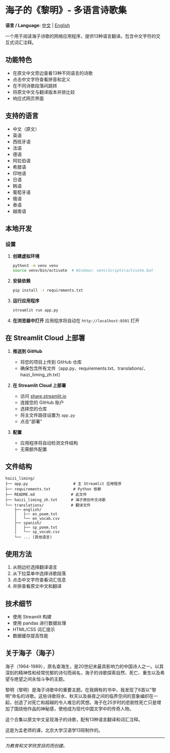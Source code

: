 # 海子的《黎明》- 多语言诗歌集

**语言 / Language**: [中文](README_zh.md) | [English](README.md)

一个用于阅读海子诗歌的网络应用程序，提供13种语言翻译。包含中文字符的交互式词汇注释。

## 功能特色

- 在原文中文旁边查看13种不同语言的诗歌
- 点击中文字符查看拼音和定义
- 在不同诗歌段落间跳转
- 将原文中文与翻译版本并排比较
- 响应式网页界面

## 支持的语言

- 中文（原文）
- 英语
- 西班牙语
- 法语
- 德语
- 阿拉伯语
- 希腊语
- 印地语
- 日语
- 韩语
- 葡萄牙语
- 俄语
- 泰语
- 越南语

## 本地开发

### 设置

1. **创建虚拟环境**
   ```bash
   python3 -m venv venv
   source venv/bin/activate  # Windows: venv\Scripts\activate.bat
   ```

2. **安装依赖**
   ```bash
   pip install -r requirements.txt
   ```

3. **运行应用程序**
   ```bash
   streamlit run app.py
   ```

4. **在浏览器中打开**
   应用程序将自动在 `http://localhost:8501` 打开

## 在 Streamlit Cloud 上部署

1. **推送到 GitHub**
   - 将您的项目上传到 GitHub 仓库
   - 确保包含所有文件（app.py、requirements.txt、translations/、haizi_liming_zh.txt）

2. **在 Streamlit Cloud 上部署**
   - 访问 [share.streamlit.io](https://share.streamlit.io)
   - 连接您的 GitHub 账户
   - 选择您的仓库
   - 将主文件路径设置为 `app.py`
   - 点击"部署"

3. **配置**
   - 应用程序将自动检测文件结构
   - 无需额外配置

## 文件结构

```
haizi_liming/
├── app.py                    # 主 Streamlit 应用程序
├── requirements.txt          # Python 依赖
├── README.md                # 此文件
├── haizi_liming_zh.txt      # 海子原创中文诗歌
└── translations/            # 翻译文件
    ├── english/
    │   ├── en_poem.txt
    │   └── en_vocab.csv
    ├── spanish/
    │   ├── sp_poem.txt
    │   └── sp_vocab.csv
    └── ... (其他语言)
```

## 使用方法

1. 从侧边栏选择翻译语言
2. 从下拉菜单中选择诗歌段落
3. 点击中文字符查看词汇信息
4. 并排查看原文中文和翻译

## 技术细节

- 使用 Streamlit 构建
- 使用 pandas 进行数据处理
- HTML/CSS 词汇提示
- 数据缓存提高性能

## 关于海子（海子）

海子（1964-1989），原名查海生，是20世纪末最具影响力的中国诗人之一。以其深刻的精神性和经常忧郁的诗句而闻名，海子的诗歌探索自然、死亡、重生以及希望与绝望之间永恒斗争的主题。

黎明（黎明）是海子诗歌中的重要主题。在我拥有的书中，我发现了6首以"黎明"命名的诗歌。这些诗歌将水、秋天以及昼夜之间的临界空间的意象编织在一起，创造了对死亡和超越的令人难忘的冥想。海子在25岁时的悲剧性死亡只是增加了围绕他作品的神秘感，使他成为现代中国文学中的传奇人物。

这个合集以原文中文呈现海子的诗歌，配有13种语言翻译和词汇注释。

这是为孟老师的课，北京大学汉语学13班制作的。

---

*为教育和文学欣赏目的而创建。*

